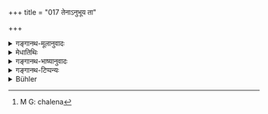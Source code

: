 +++
title = "017 तेनाऽनुभूय ता"

+++

<details><summary>गङ्गानथ-मूलानुवादः</summary>

After they have suffered, through this body, the torments inflicted by yama, those constituents become dissolved into each of those same material elements.—(17)
</details>

<details><summary>मेधातिथिः</summary>

**यमो** नाम देवताविशेषो दुष्कृतिनां निग्रहादिकृत् । तद्दृष्टा **यातना** अस्य । **ता अनुभूय** तेन[^५४] पाञ्चभौतिकेन **शरीरेण** । तानि शरीराणि पुनः **प्रलीयन्ते तासु** सूक्ष्मासु **भूतमात्रासु** ॥ १२.१७ ॥


[^५४]:
     M G: chalena
</details>

<details><summary>गङ्गानथ-भाष्यानुवादः</summary>

‘*Yama*’ is the name of a particular deity, who inflicts punishments upon sinners,—which are spoken of here as ‘*torments*.’

After the man has ‘*experienced*’ these torments, through the said body of five constituent material substances,—those bodies become dissolved into the said subtle particles of those substances.—(17)
</details>

<details><summary>गङ्गानथ-टिप्पन्यः</summary>

“Kullūka and Nandana assume that the subject of both clauses is ‘*duṣkṛtino jīvāḥ*”.—Buhler.

“According to Nandana the meaning of the verse is—‘The individual souls, having suffered by means of that body the torments of Yama, are dissolved, on the termination of those sufferings in those very five elements according to the proportion of their works’.”—Buhler.
</details>

<details><summary>Bühler</summary>

017	When (the evil-doers) by means of that body have suffered there the torments imposed by Yama, (its constituent parts) are united, each according to its class, with those very elements (from which they were taken).
</details>
